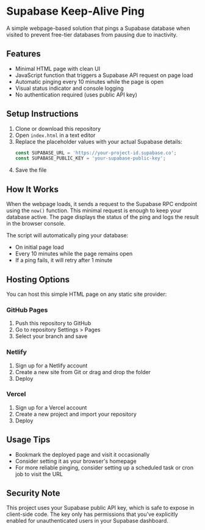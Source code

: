 # Supabase Keep-Alive Ping

A simple webpage-based solution that pings a Supabase database when visited to prevent free-tier databases from pausing due to inactivity.

## Features

- Minimal HTML page with clean UI
- JavaScript function that triggers a Supabase API request on page load
- Automatic pinging every 10 minutes while the page is open
- Visual status indicator and console logging
- No authentication required (uses public API key)

## Setup Instructions

1. Clone or download this repository
2. Open `index.html` in a text editor
3. Replace the placeholder values with your actual Supabase details:
   ```javascript
   const SUPABASE_URL = 'https://your-project-id.supabase.co';
   const SUPABASE_PUBLIC_KEY = 'your-supabase-public-key';
   ```
4. Save the file

## How It Works

When the webpage loads, it sends a request to the Supabase RPC endpoint using the `now()` function. This minimal request is enough to keep your database active. The page displays the status of the ping and logs the result in the browser console.

The script will automatically ping your database:
- On initial page load
- Every 10 minutes while the page remains open
- If a ping fails, it will retry after 1 minute

## Hosting Options

You can host this simple HTML page on any static site provider:

### GitHub Pages
1. Push this repository to GitHub
2. Go to repository Settings > Pages
3. Select your branch and save

### Netlify
1. Sign up for a Netlify account
2. Create a new site from Git or drag and drop the folder
3. Deploy

### Vercel
1. Sign up for a Vercel account
2. Create a new project and import your repository
3. Deploy

## Usage Tips

- Bookmark the deployed page and visit it occasionally
- Consider setting it as your browser's homepage
- For more reliable pinging, consider setting up a scheduled task or cron job to visit the URL

## Security Note

This project uses your Supabase public API key, which is safe to expose in client-side code. The key only has permissions that you've explicitly enabled for unauthenticated users in your Supabase dashboard.